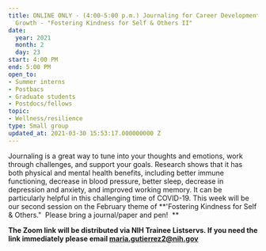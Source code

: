 ```yaml
---
title: ONLINE ONLY - (4:00-5:00 p.m.) Journaling for Career Development and Personal
  Growth - "Fostering Kindness for Self & Others II"
date:
  year: 2021
  month: 2
  day: 23
start: 4:00 PM
end: 5:00 PM
open_to:
- Summer interns
- Postbacs
- Graduate students
- Postdocs/fellows
topic:
- Wellness/resilience
type: Small group
updated_at: 2021-03-30 15:53:17.000000000 Z
---
```

Journaling is a great way to tune into your thoughts and emotions, work
through challenges, and support your goals. Research shows that it has
both physical and mental health benefits, including better immune
functioning, decrease in blood pressure, better sleep, decrease in
depression and anxiety, and improved working memory. It can be
particularly helpful in this challenging time of COVID-19. This week
will be our second session on the February theme of **\'Fostering
Kindness for Self &amp; Others.\"  Please bring a journal/paper and
pen!  **

**The Zoom link will be distributed via NIH Trainee Listservs. If you
need the link immediately please email maria.gutierrez2@nih.gov**
